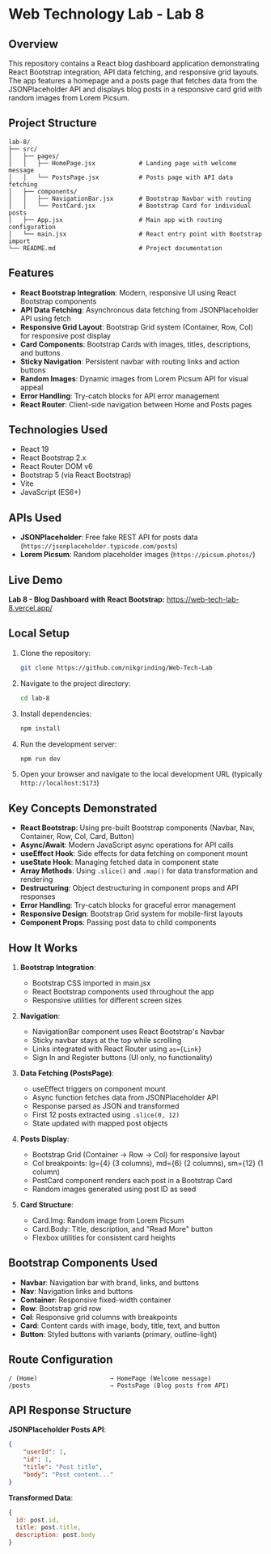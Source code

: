 # Web Technology Lab - Lab 8

## Overview

This repository contains a React blog dashboard application demonstrating React Bootstrap integration, API data fetching, and responsive grid layouts. The app features a homepage and a posts page that fetches data from the JSONPlaceholder API and displays blog posts in a responsive card grid with random images from Lorem Picsum.

## Project Structure

```
lab-8/
├── src/
│   ├── pages/
│   │   ├── HomePage.jsx            # Landing page with welcome message
│   │   └── PostsPage.jsx           # Posts page with API data fetching
│   ├── components/
│   │   ├── NavigationBar.jsx       # Bootstrap Navbar with routing
│   │   └── PostCard.jsx            # Bootstrap Card for individual posts
│   ├── App.jsx                     # Main app with routing configuration
│   └── main.jsx                    # React entry point with Bootstrap import
└── README.md                       # Project documentation
```

## Features

-   **React Bootstrap Integration**: Modern, responsive UI using React Bootstrap components
-   **API Data Fetching**: Asynchronous data fetching from JSONPlaceholder API using fetch
-   **Responsive Grid Layout**: Bootstrap Grid system (Container, Row, Col) for responsive post display
-   **Card Components**: Bootstrap Cards with images, titles, descriptions, and buttons
-   **Sticky Navigation**: Persistent navbar with routing links and action buttons
-   **Random Images**: Dynamic images from Lorem Picsum API for visual appeal
-   **Error Handling**: Try-catch blocks for API error management
-   **React Router**: Client-side navigation between Home and Posts pages

## Technologies Used

-   React 19
-   React Bootstrap 2.x
-   React Router DOM v6
-   Bootstrap 5 (via React Bootstrap)
-   Vite
-   JavaScript (ES6+)

## APIs Used

-   **JSONPlaceholder**: Free fake REST API for posts data (`https://jsonplaceholder.typicode.com/posts`)
-   **Lorem Picsum**: Random placeholder images (`https://picsum.photos/`)

## Live Demo

**Lab 8 - Blog Dashboard with React Bootstrap:** https://web-tech-lab-8.vercel.app/

## Local Setup

1. Clone the repository:
    ```bash
    git clone https://github.com/nikgrinding/Web-Tech-Lab
    ```
2. Navigate to the project directory:
    ```bash
    cd lab-8
    ```
3. Install dependencies:
    ```bash
    npm install
    ```
4. Run the development server:
    ```bash
    npm run dev
    ```
5. Open your browser and navigate to the local development URL (typically `http://localhost:5173`)

## Key Concepts Demonstrated

-   **React Bootstrap**: Using pre-built Bootstrap components (Navbar, Nav, Container, Row, Col, Card, Button)
-   **Async/Await**: Modern JavaScript async operations for API calls
-   **useEffect Hook**: Side effects for data fetching on component mount
-   **useState Hook**: Managing fetched data in component state
-   **Array Methods**: Using `.slice()` and `.map()` for data transformation and rendering
-   **Destructuring**: Object destructuring in component props and API responses
-   **Error Handling**: Try-catch blocks for graceful error management
-   **Responsive Design**: Bootstrap Grid system for mobile-first layouts
-   **Component Props**: Passing post data to child components

## How It Works

1. **Bootstrap Integration**:

    - Bootstrap CSS imported in main.jsx
    - React Bootstrap components used throughout the app
    - Responsive utilities for different screen sizes

2. **Navigation**:

    - NavigationBar component uses React Bootstrap's Navbar
    - Sticky navbar stays at the top while scrolling
    - Links integrated with React Router using `as={Link}`
    - Sign In and Register buttons (UI only, no functionality)

3. **Data Fetching (PostsPage)**:

    - useEffect triggers on component mount
    - Async function fetches data from JSONPlaceholder API
    - Response parsed as JSON and transformed
    - First 12 posts extracted using `.slice(0, 12)`
    - State updated with mapped post objects

4. **Posts Display**:

    - Bootstrap Grid (Container → Row → Col) for responsive layout
    - Col breakpoints: lg={4} (3 columns), md={6} (2 columns), sm={12} (1 column)
    - PostCard component renders each post in a Bootstrap Card
    - Random images generated using post ID as seed

5. **Card Structure**:
    - Card.Img: Random image from Lorem Picsum
    - Card.Body: Title, description, and "Read More" button
    - Flexbox utilities for consistent card heights

## Bootstrap Components Used

-   **Navbar**: Navigation bar with brand, links, and buttons
-   **Nav**: Navigation links and buttons
-   **Container**: Responsive fixed-width container
-   **Row**: Bootstrap grid row
-   **Col**: Responsive grid columns with breakpoints
-   **Card**: Content cards with image, body, title, text, and button
-   **Button**: Styled buttons with variants (primary, outline-light)

## Route Configuration

```
/ (Home)                    → HomePage (Welcome message)
/posts                      → PostsPage (Blog posts from API)
```

## API Response Structure

**JSONPlaceholder Posts API**:

```json
{
	"userId": 1,
	"id": 1,
	"title": "Post title",
	"body": "Post content..."
}
```

**Transformed Data**:

```javascript
{
  id: post.id,
  title: post.title,
  description: post.body
}
```
